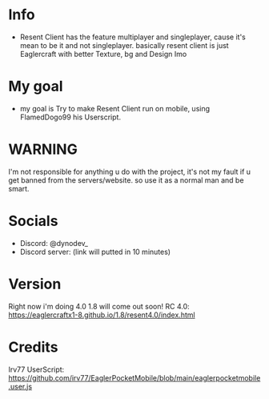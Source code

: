 # Info
- Resent Client has the feature multiplayer and singleplayer, cause it's mean to be it and not singleplayer. basically resent client is just Eaglercraft with better Texture, bg and Design Imo

# My goal
- my goal is Try to make Resent Client run on mobile, using FlamedDogo99 his Userscript. 

# WARNING
I'm not responsible for anything u do with the project, it's not my fault if u get banned from the servers/website. so use it as a normal man and be smart.

# Socials
- Discord: @dynodev_
- Discord server: (link will putted in 10 minutes)

# Version
Right now i'm doing 4.0 1.8 will come out soon! RC 4.0: https://eaglercraftx1-8.github.io/1.8/resent4.0/index.html


# Credits
Irv77 UserScript: https://github.com/irv77/EaglerPocketMobile/blob/main/eaglerpocketmobile.user.js
